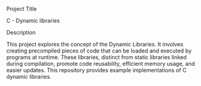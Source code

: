 Project Title

C - Dynamic libraries

Description

This project explores the concept of the Dynamic Libraries. It involves creating precompiled pieces of code that can be loaded and executed by programs at runtime. These libraries, distinct from static libraries linked during compilation, promote code reusability, efficient memory usage, and easier updates. This repository provides example implementations of C dynamic libraries.
